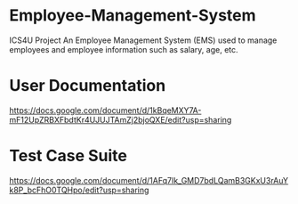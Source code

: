 # Employee-Management-System
ICS4U Project
An Employee Management System (EMS) used to manage employees and employee information such as salary, age, etc.

# User Documentation
https://docs.google.com/document/d/1kBqeMXY7A-mF12UpZRBXFbdtKr4UJUJTAmZj2bjoQXE/edit?usp=sharing

# Test Case Suite
https://docs.google.com/document/d/1AFq7Ik_GMD7bdLQamB3GKxU3rAuYk8P_bcFhO0TQHpo/edit?usp=sharing

